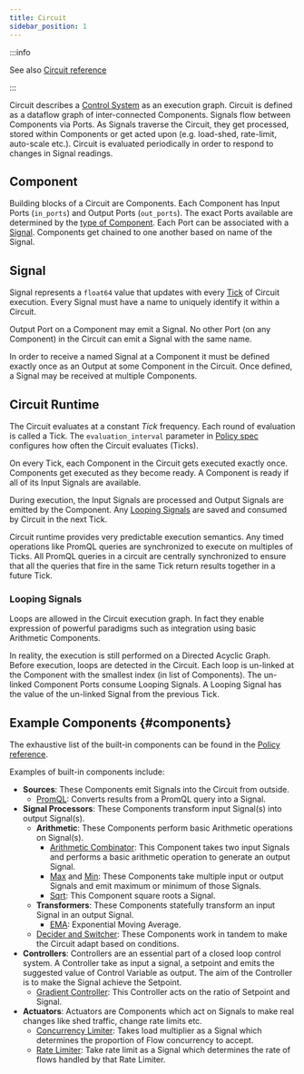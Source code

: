```yaml
---
title: Circuit
sidebar_position: 1
---
```


:::info

See also [Circuit reference][circuit-reference]

:::

Circuit describes a [Control System][control-system] as an execution graph.
Circuit is defined as a dataflow graph of inter-connected Components. Signals
flow between Components via Ports. As Signals traverse the Circuit, they get
processed, stored within Components or get acted upon (e.g. load-shed,
rate-limit, auto-scale etc.). Circuit is evaluated periodically in order to
respond to changes in Signal readings.

## Component

Building blocks of a Circuit are Components. Each Component has Input Ports
(`in_ports`) and Output Ports (`out_ports`). The exact Ports available are
determined by the [type of Component][components]. Each Port can be associated
with a [Signal][signal]. Components get chained to one another based on name of
the Signal.

## Signal

Signal represents a `float64` value that updates with every [Tick][tick] of
Circuit execution. Every Signal must have a name to uniquely identify it within
a Circuit.

Output Port on a Component may emit a Signal. No other Port (on any Component)
in the Circuit can emit a Signal with the same name.

In order to receive a named Signal at a Component it must be defined exactly
once as an Output at some Component in the Circuit. Once defined, a Signal may
be received at multiple Components.

## Circuit Runtime

The Circuit evaluates at a constant _Tick_ frequency. Each round of evaluation
is called a Tick. The `evaluation_interval` parameter in [Policy
spec][policy-reference] configures how often the Circuit evaluates (Ticks).

On every Tick, each Component in the Circuit gets executed exactly once.
Components get executed as they become ready. A Component is ready if all of its
Input Signals are available.

During execution, the Input Signals are processed and Output Signals are emitted
by the Component. Any [Looping Signals][looping-signals] are saved and consumed
by Circuit in the next Tick.

Circuit runtime provides very predictable execution semantics. Any timed
operations like PromQL queries are synchronized to execute on multiples of
Ticks. All PromQL queries in a circuit are centrally synchronized to ensure that
all the queries that fire in the same Tick return results together in a future
Tick.

### Looping Signals

Loops are allowed in the Circuit execution graph. In fact they enable expression
of powerful paradigms such as integration using basic Arithmetic Components.

In reality, the execution is still performed on a Directed Acyclic Graph. Before
execution, loops are detected in the Circuit. Each loop is un-linked at the
Component with the smallest index (in list of Components). The un-linked
Component Ports consume Looping Signals. A Looping Signal has the value of the
un-linked Signal from the previous Tick.

## Example Components {#components}

The exhaustive list of the built-in components can be found in the
[Policy reference](references/configuration/policy.md#v1-component).

Examples of built-in components include:

- **Sources**: These Components emit Signals into the Circuit from outside.
  - [PromQL][promql-reference]: Converts results from a PromQL query into a
    Signal.
- **Signal Processors**: These Components transform input Signal(s) into output
  Signal(s).
  - **Arithmetic**: These Components perform basic Arithmetic operations on
    Signal(s).
    - [Arithmetic Combinator](/references/configuration/policy.md#v1-arithmetic-combinator):
      This Component takes two input Signals and performs a basic arithmetic
      operation to generate an output Signal.
    - [Max](/references/configuration/policy.md#v1-max) and
      [Min](/references/configuration/policy.md#v1-min): These Components take
      multiple input or output Signals and emit maximum or minimum of those
      Signals.
    - [Sqrt](/references/configuration/policy.md#v1-sqrt): This Component square
      roots a Signal.
  - **Transformers**: These Components statefully transform an input Signal in
    an output Signal.
    - [EMA](/references/configuration/policy.md#v1-e-m-a): Exponential Moving
      Average.
  - [Decider and Switcher](/references/configuration/policy.md#v1-decider):
    These Components work in tandem to make the Circuit adapt based on
    conditions.
- **Controllers**: Controllers are an essential part of a closed loop control
  system. A Controller take as input a signal, a setpoint and emits the
  suggested value of Control Variable as output. The aim of the Controller is to
  make the Signal achieve the Setpoint.
  - [Gradient Controller](/references/configuration/policy.md#v1-gradient-controller):
    This Controller acts on the ratio of Setpoint and Signal.
- **Actuators**: Actuators are Components which act on Signals to make real
  changes like shed traffic, change rate limits etc.
  - [Concurrency Limiter](/references/configuration/policy.md#v1-concurrency-limiter):
    Takes load multiplier as a Signal which determines the proportion of Flow
    concurrency to accept.
  - [Rate Limiter](/references/configuration/policy.md#v1-rate-limiter): Take
    rate limit as a Signal which determines the rate of flows handled by that
    Rate Limiter.

[control-system]: https://en.wikipedia.org/wiki/Control_system
[tick]: #runtime
[signal]: #signal
[looping-signals]: #looping-signals
[components]: #components
[policy-reference]: /references/configuration/policy.md#v1-policy
[circuit-reference]: /references/configuration/policy.md#v1-circuit
[promql-reference]: /references/configuration/policy.md#v1-prom-q-l
[scheduler-reference]: /references/configuration/policy.md#v1-scheduler

